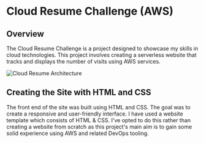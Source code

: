 # Cloud Resume Challenge (AWS)

## Overview

The Cloud Resume Challenge is a project designed to showcase my skills in cloud technologies. This project involves creating a serverless website that tracks and displays the number of visits using AWS services.

![Cloud Resume Architecture](images/architecture-diagram.png)

## Creating the Site with HTML and CSS

The front end of the site was built using HTML and CSS. The goal was to create a responsive and user-friendly interface. I have used a website template which consists of HTML & CSS. I've opted to do this rather than creating a website from scratch as this project's main aim is to gain some solid experience using AWS and related DevOps tooling.


